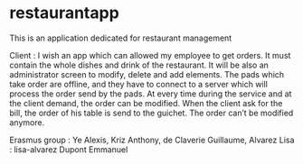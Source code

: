 # restaurantapp
This is an application dedicated for restaurant management

Client : I wish an app which can allowed my employee to get orders. 
It must contain the whole dishes and drink of the restaurant.
It will be also an administrator screen to modify, delete and add elements.
The pads which take order are offline, and they have to connect to a server which will process the order send by the pads. At every time during the service and at the client demand, the order can be modified.
When the client ask for the bill, the order of his table is send to the guichet. The order can’t be modified anymore.

Erasmus group : 
Ye Alexis, 
Kriz Anthony, 
de Claverie Guillaume, 
Alvarez Lisa : lisa-alvarez
Dupont Emmanuel
